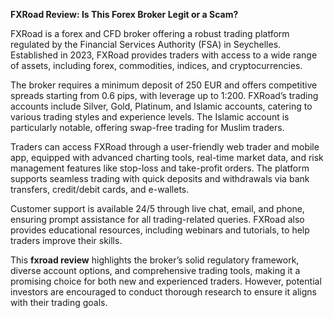 **FXRoad Review: Is This Forex Broker Legit or a Scam?**

FXRoad is a forex and CFD broker offering a robust trading platform regulated by the Financial Services Authority (FSA) in Seychelles. Established in 2023, FXRoad provides traders with access to a wide range of assets, including forex, commodities, indices, and cryptocurrencies.

The broker requires a minimum deposit of 250 EUR and offers competitive spreads starting from 0.6 pips, with leverage up to 1:200. FXRoad’s trading accounts include Silver, Gold, Platinum, and Islamic accounts, catering to various trading styles and experience levels. The Islamic account is particularly notable, offering swap-free trading for Muslim traders.

Traders can access FXRoad through a user-friendly web trader and mobile app, equipped with advanced charting tools, real-time market data, and risk management features like stop-loss and take-profit orders. The platform supports seamless trading with quick deposits and withdrawals via bank transfers, credit/debit cards, and e-wallets.

Customer support is available 24/5 through live chat, email, and phone, ensuring prompt assistance for all trading-related queries. FXRoad also provides educational resources, including webinars and tutorials, to help traders improve their skills.

This **fxroad review** highlights the broker’s solid regulatory framework, diverse account options, and comprehensive trading tools, making it a promising choice for both new and experienced traders. However, potential investors are encouraged to conduct thorough research to ensure it aligns with their trading goals.
